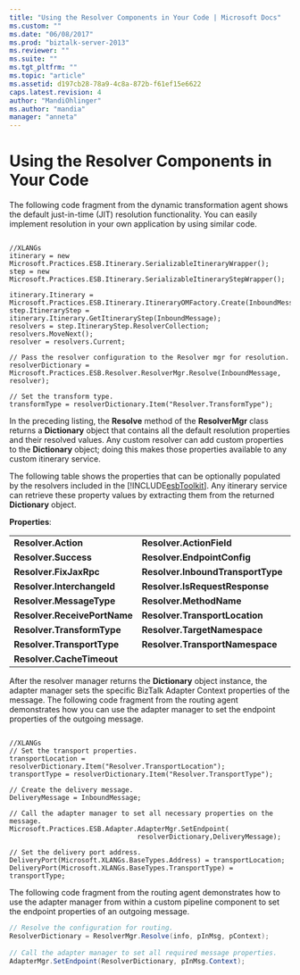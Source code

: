```yaml
---
title: "Using the Resolver Components in Your Code | Microsoft Docs"
ms.custom: ""
ms.date: "06/08/2017"
ms.prod: "biztalk-server-2013"
ms.reviewer: ""
ms.suite: ""
ms.tgt_pltfrm: ""
ms.topic: "article"
ms.assetid: d197cb28-78a9-4c8a-872b-f61ef15e6622
caps.latest.revision: 4
author: "MandiOhlinger"
ms.author: "mandia"
manager: "anneta"
---
```

# Using the Resolver Components in Your Code
The following code fragment from the dynamic transformation agent shows the default just-in-time (JIT) resolution functionality. You can easily implement resolution in your own application by using similar code.  
  
```  
  
//XLANGs  
itinerary = new Microsoft.Practices.ESB.Itinerary.SerializableItineraryWrapper();  
step = new Microsoft.Practices.ESB.Itinerary.SerializableItineraryStepWrapper();  
  
itinerary.Itinerary = Microsoft.Practices.ESB.Itinerary.ItineraryOMFactory.Create(InboundMessage);  
step.ItineraryStep = itinerary.Itinerary.GetItineraryStep(InboundMessage);  
resolvers = step.ItineraryStep.ResolverCollection;  
resolvers.MoveNext();  
resolver = resolvers.Current;  
  
// Pass the resolver configuration to the Resolver mgr for resolution.  
resolverDictionary = Microsoft.Practices.ESB.Resolver.ResolverMgr.Resolve(InboundMessage, resolver);  
  
// Set the transform type.  
transformType = resolverDictionary.Item("Resolver.TransformType");  
```  
  
 In the preceding listing, the **Resolve** method of the **ResolverMgr** class returns a **Dictionary** object that contains all the default resolution properties and their resolved values. Any custom resolver can add custom properties to the **Dictionary** object; doing this makes those properties available to any custom itinerary service.  
  
 The following table shows the properties that can be optionally populated by the resolvers included in the [!INCLUDE[esbToolkit](../includes/esbtoolkit-md.md)]. Any itinerary service can retrieve these property values by extracting them from the returned **Dictionary** object.  
  
 **Properties**:  
  
||||  
|-|-|-|  
|**Resolver.Action**|**Resolver.ActionField**|**Resolver.DocumentSpecName**|  
|**Resolver.Success**|**Resolver.EndpointConfig**|**Resolver.DocumentSpecStrongName**|  
|**Resolver.FixJaxRpc**|**Resolver.InboundTransportType**|**Resolver.EpmRRCorrelationToken**|  
|**Resolver.InterchangeId**|**Resolver.IsRequestResponse**|**Resolver.InboundTransportLocation**|  
|**Resolver.MessageType**|**Resolver.MethodName**|**Resolver.MessageExchangePattern**|  
|**Resolver.ReceivePortName**|**Resolver.TransportLocation**|**Resolver.OutboundTransportCLSID**|  
|**Resolver.TransformType**|**Resolver.TargetNamespace**|**Resolver.ReceiveLocationName**|  
|**Resolver.TransportType**|**Resolver.TransportNamespace**|**Resolver.WindowUserField**|  
|**Resolver.CacheTimeout**|||  
  
 After the resolver manager returns the **Dictionary** object instance, the adapter manager sets the specific BizTalk Adapter Context properties of the message. The following code fragment from the routing agent demonstrates how you can use the adapter manager to set the endpoint properties of the outgoing message.  
  
```  
  
//XLANGs  
// Set the transport properties.  
transportLocation = resolverDictionary.Item("Resolver.TransportLocation");  
transportType = resolverDictionary.Item("Resolver.TransportType");  
  
// Create the delivery message.  
DeliveryMessage = InboundMessage;  
  
// Call the adapter manager to set all necessary properties on the message.  
Microsoft.Practices.ESB.Adapter.AdapterMgr.SetEndpoint(  
                                resolverDictionary,DeliveryMessage);  
  
// Set the delivery port address.  
DeliveryPort(Microsoft.XLANGs.BaseTypes.Address) = transportLocation;  
DeliveryPort(Microsoft.XLANGs.BaseTypes.TransportType) = transportType;  
```  
  
 The following code fragment from the routing agent demonstrates how to use the adapter manager from within a custom pipeline component to set the endpoint properties of an outgoing message.  
  
```csharp  
// Resolve the configuration for routing.  
ResolverDictionary = ResolverMgr.Resolve(info, pInMsg, pContext);  
  
// Call the adapter manager to set all required message properties.  
AdapterMgr.SetEndpoint(ResolverDictionary, pInMsg.Context);  
```